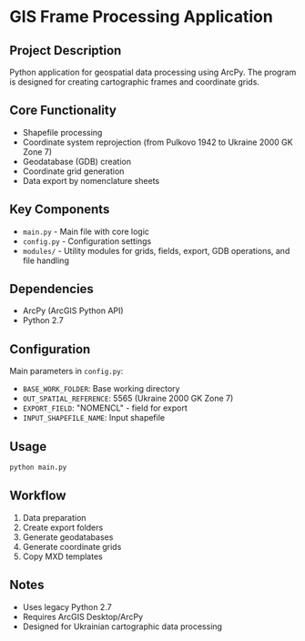 # GIS Frame Processing Application

## Project Description
Python application for geospatial data processing using ArcPy. The program is designed for creating cartographic frames and coordinate grids.

## Core Functionality
- Shapefile processing
- Coordinate system reprojection (from Pulkovo 1942 to Ukraine 2000 GK Zone 7)
- Geodatabase (GDB) creation
- Coordinate grid generation
- Data export by nomenclature sheets

## Key Components
- `main.py` - Main file with core logic
- `config.py` - Configuration settings
- `modules/` - Utility modules for grids, fields, export, GDB operations, and file handling

## Dependencies
- ArcPy (ArcGIS Python API)
- Python 2.7

## Configuration
Main parameters in `config.py`:
- `BASE_WORK_FOLDER`: Base working directory
- `OUT_SPATIAL_REFERENCE`: 5565 (Ukraine 2000 GK Zone 7)
- `EXPORT_FIELD`: "NOMENCL" - field for export
- `INPUT_SHAPEFILE_NAME`: Input shapefile

## Usage
```bash
python main.py
```

## Workflow
1. Data preparation
2. Create export folders
3. Generate geodatabases
4. Generate coordinate grids
5. Copy MXD templates

## Notes
- Uses legacy Python 2.7
- Requires ArcGIS Desktop/ArcPy
- Designed for Ukrainian cartographic data processing

